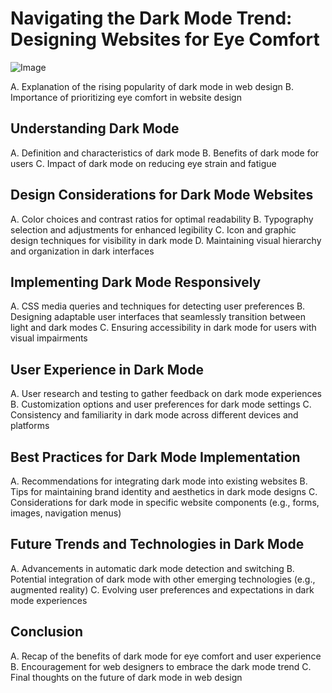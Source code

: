 # Navigating the Dark Mode Trend: Designing Websites for Eye Comfort

![Image](%placeholder%)

A. Explanation of the rising popularity of dark mode in web design
B. Importance of prioritizing eye comfort in website design

## Understanding Dark Mode
A. Definition and characteristics of dark mode
B. Benefits of dark mode for users
C. Impact of dark mode on reducing eye strain and fatigue

## Design Considerations for Dark Mode Websites
A. Color choices and contrast ratios for optimal readability
B. Typography selection and adjustments for enhanced legibility
C. Icon and graphic design techniques for visibility in dark mode
D. Maintaining visual hierarchy and organization in dark interfaces

## Implementing Dark Mode Responsively
A. CSS media queries and techniques for detecting user preferences
B. Designing adaptable user interfaces that seamlessly transition between light and dark modes
C. Ensuring accessibility in dark mode for users with visual impairments

## User Experience in Dark Mode
A. User research and testing to gather feedback on dark mode experiences
B. Customization options and user preferences for dark mode settings
C. Consistency and familiarity in dark mode across different devices and platforms

## Best Practices for Dark Mode Implementation
A. Recommendations for integrating dark mode into existing websites
B. Tips for maintaining brand identity and aesthetics in dark mode designs
C. Considerations for dark mode in specific website components (e.g., forms, images, navigation menus)

## Future Trends and Technologies in Dark Mode
A. Advancements in automatic dark mode detection and switching
B. Potential integration of dark mode with other emerging technologies (e.g., augmented reality)
C. Evolving user preferences and expectations in dark mode experiences

## Conclusion
A. Recap of the benefits of dark mode for eye comfort and user experience
B. Encouragement for web designers to embrace the dark mode trend
C. Final thoughts on the future of dark mode in web design